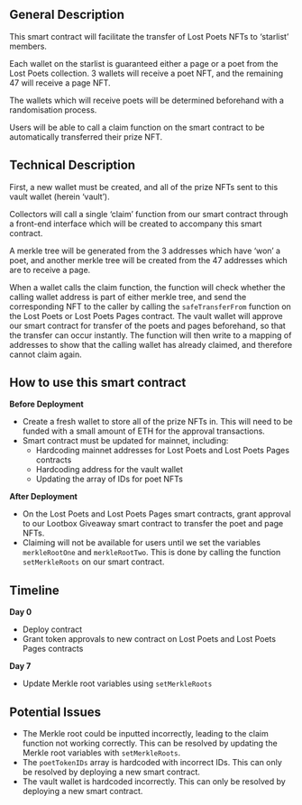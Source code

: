 ## **General** **Description**

This smart contract will facilitate the transfer of Lost Poets NFTs to ‘starlist’ members.

Each wallet on the starlist is guaranteed either a page or a poet from the Lost Poets collection. 3 wallets will receive a poet NFT, and the remaining 47 will receive a page NFT.

The wallets which will receive poets will be determined beforehand with a randomisation process.

Users will be able to call a claim function on the smart contract to be automatically transferred their prize NFT.

## **Technical Description**

First, a new wallet must be created, and all of the prize NFTs sent to this vault wallet (herein ‘vault’).

Collectors will call a single ‘claim’ function from our smart contract through a front-end interface which will be created to accompany this smart contract.

A merkle tree will be generated from the 3 addresses which have ‘won’ a poet, and another merkle tree will be created from the 47 addresses which are to receive a page.

When a wallet calls the claim function, the function will check whether the calling wallet address is part of either merkle tree, and send the corresponding NFT to the caller by calling the `safeTransferFrom` function on the Lost Poets or Lost Poets Pages contract. The vault wallet will approve our smart contract for transfer of the poets and pages beforehand, so that the transfer can occur instantly. The function will then write to a mapping of addresses to show that the calling wallet has already claimed, and therefore cannot claim again.

## How to use this smart contract

**Before Deployment**

- Create a fresh wallet to store all of the prize NFTs in. This will need to be funded with a small amount of ETH for the approval transactions.
- Smart contract must be updated for mainnet, including:
    - Hardcoding mainnet addresses for Lost Poets and Lost Poets Pages contracts
    - Hardcoding address for the vault wallet
    - Updating the array of IDs for poet NFTs

**After Deployment**

- On the Lost Poets and Lost Poets Pages smart contracts, grant approval to our Lootbox Giveaway smart contract to transfer the poet and page NFTs.
- Claiming will not be available for users until we set the variables `merkleRootOne` and `merkleRootTwo`. This is done by calling the function `setMerkleRoots` on our smart contract.

## Timeline

**Day 0**

- Deploy contract
- Grant token approvals to new contract on Lost Poets and Lost Poets Pages contracts

**Day 7**

- Update Merkle root variables using `setMerkleRoots`

## Potential Issues

- The Merkle root could be inputted incorrectly, leading to the claim function not working correctly. This can be resolved by updating the Merkle root variables with `setMerkleRoots`.
- The `poetTokenIDs` array is hardcoded with incorrect IDs. This can only be resolved by deploying a new smart contract.
- The vault wallet is hardcoded incorrectly. This can only be resolved by deploying a new smart contract.